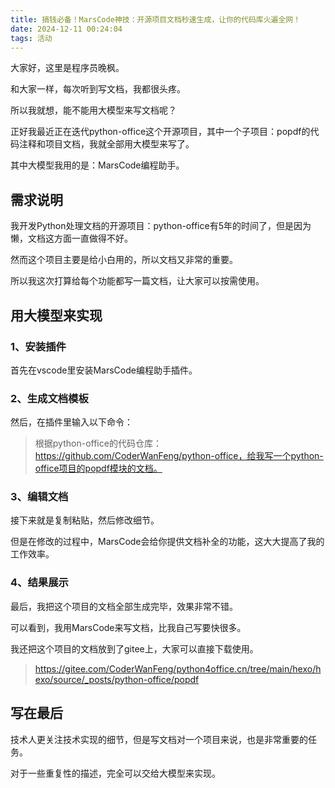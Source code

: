 ```yaml
---
title: 搞钱必备！MarsCode神技：开源项目文档秒速生成，让你的代码库火遍全网！
date: 2024-12-11 00:24:04
tags: 活动
---
```




大家好，这里是程序员晚枫。

和大家一样，每次听到写文档，我都很头疼。

所以我就想，能不能用大模型来写文档呢？

正好我最近正在迭代python-office这个开源项目，其中一个子项目：popdf的代码注释和项目文档，我就全部用大模型来写了。

其中大模型我用的是：MarsCode编程助手。

## 需求说明

我开发Python处理文档的开源项目：python-office有5年的时间了，但是因为懒，文档这方面一直做得不好。

然而这个项目主要是给小白用的，所以文档又非常的重要。

所以我这次打算给每个功能都写一篇文档，让大家可以按需使用。

## 用大模型来实现

### 1、安装插件
首先在vscode里安装MarsCode编程助手插件。

### 2、生成文档模板

然后，在插件里输入以下命令：

> 根据python-office的代码仓库：https://github.com/CoderWanFeng/python-office，给我写一个python-office项目的popdf模块的文档。

### 3、编辑文档

接下来就是复制粘贴，然后修改细节。

但是在修改的过程中，MarsCode会给你提供文档补全的功能，这大大提高了我的工作效率。

### 4、结果展示

最后，我把这个项目的文档全部生成完毕，效果非常不错。

可以看到，我用MarsCode来写文档，比我自己写要快很多。

我还把这个项目的文档放到了gitee上，大家可以直接下载使用。

> https://gitee.com/CoderWanFeng/python4office.cn/tree/main/hexo/hexo/source/_posts/python-office/popdf


## 写在最后

技术人更关注技术实现的细节，但是写文档对一个项目来说，也是非常重要的任务。

对于一些重复性的描述，完全可以交给大模型来实现。

